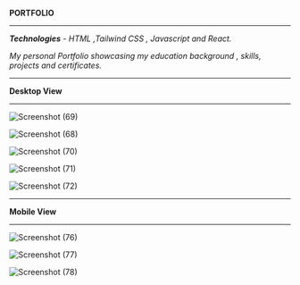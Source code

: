 **PORTFOLIO**
_________________________________________________________________________________________________________
_**Technologies** - HTML ,Tailwind CSS , Javascript and React._

_My personal Portfolio showcasing my education background , skills, projects and certificates._
_________________________________________________________________________________________________________
**Desktop View**
_________________________________________________________________________________________________________

![Screenshot (69)](https://github.com/user-attachments/assets/77bca8b1-c2c1-4498-946c-519f41bb587a)

![Screenshot (68)](https://github.com/user-attachments/assets/1d8e0860-5f79-4ec5-bd0e-7c99fe592171)

![Screenshot (70)](https://github.com/user-attachments/assets/41104649-8e9e-469c-8047-fc219ebcfc41)

![Screenshot (71)](https://github.com/user-attachments/assets/d089696a-ba62-4dd8-9f5f-1b49b1bfbf6a)

![Screenshot (72)](https://github.com/user-attachments/assets/6632743f-0539-4a43-afb4-19ffee7913ba)

_________________________________________________________________________________________________________
**Mobile View**
_________________________________________________________________________________________________________

![Screenshot (76)](https://github.com/user-attachments/assets/909863c1-706d-4d11-a86b-90cfdefa29d8)

![Screenshot (77)](https://github.com/user-attachments/assets/2a4aa72a-eab7-43d3-be18-33ad638c39f7)

![Screenshot (78)](https://github.com/user-attachments/assets/536fc77c-fe98-4c3c-bd70-2525d8c969f8)







